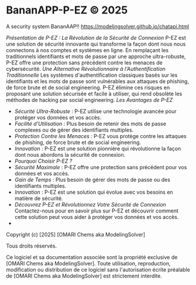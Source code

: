 # BananAPP-P-EZ © 2025

A security system BananAAP!!      https://modelingsolver.github.io/chatapi.html


*Présentation de P-EZ : La Révolution de la Sécurité de Connexion* P-EZ est une solution de sécurité innovante qui transforme la façon dont nous nous connectons à nos comptes et systèmes en ligne. En remplaçant les traditionnels identifiants et mots de passe par une approche ultra-robuste, P-EZ offre une protection sans précédent contre les menaces de cybersécurité. *Une Alternative Révolutionnaire à l'Authentification Traditionnelle* Les systèmes d'authentification classiques basés sur les identifiants et les mots de passe sont vulnérables aux attaques de phishing, de force brute et de social engineering. P-EZ élimine ces risques en proposant une solution sécurisée et facile à utiliser, qui rend obsolète les méthodes de hacking par social engineering.
*Les Avantages de P-EZ*
- *Sécurité Ultra-Robuste* : P-EZ utilise une technologie avancée pour protéger vos données et vos accès.
- *Facilité d'Utilisation* : Plus besoin de retenir des mots de passe complexes ou de gérer des identifiants multiples.
- *Protection Contre les Menaces* : P-EZ vous protège contre les attaques de phishing, de force brute et de social engineering.
- *Innovation* : P-EZ est une solution pionnière qui révolutionne la façon dont nous abordons la sécurité de connexion.
- *Pourquoi Choisir P-EZ ?*
- *Sécurité Maximale* : P-EZ offre une protection sans précédent pour vos données et vos accès.
- *Gain de Temps* : Plus besoin de gérer des mots de passe ou des identifiants multiples.
- *Innovation* : P-EZ est une solution qui évolue avec vos besoins en matière de sécurité.
- *Découvrez P-EZ et Révolutionnez Votre Sécurité de Connexion* Contactez-nous pour en savoir plus sur P-EZ et découvrir comment cette solution peut vous aider à protéger vos données et vos accès.
- 

  Copyright (c) [2025] [OMARI Chems aka ModelingSolver]

Tous droits réservés.

Ce logiciel et sa documentation associée sont la propriété exclusive de [OMARI Chems aka ModelingSolver]. Toute utilisation, reproduction, modification ou distribution de ce logiciel sans l'autorisation écrite préalable de [OMARI Chems aka ModelingSolver] est strictement interdite.
